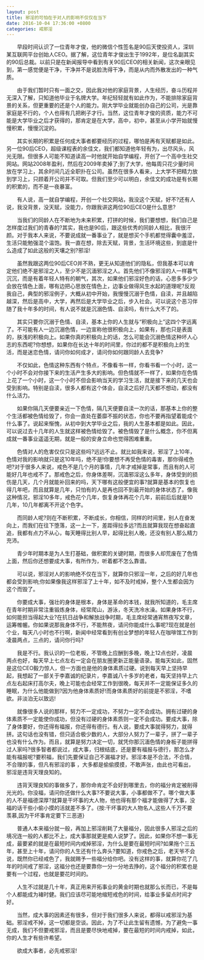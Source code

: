 ```yaml
---
layout: post
title: 邪淫的可怕在于对人的影响不仅仅在当下
date: 2016-10-04 17:36:00 +0800
categories: 戒邪淫
---
```


　　早段时间认识了一位青年才俊，他的微信个性签名是90后天使投资人，深圳某互联网平台创始人CEO。据了解，这位青年才俊出生于1992年，是位名副其实的90后总裁。以前只是在新闻报导中看到有关90后CEO的相关新闻，这次亲眼见到，第一感觉便是干净，干净并不是说脸洗得干净，而是从内而外散发出的一种气质。
　　由于我们暂时只有一面之交，因此我对他的家庭背景，人生经历，奋斗历程并无深入了解，只知道他毕业于名牌大学。年纪轻轻就有如此作为，不能排除家庭背景的关系，但更重要的还是个人的能力。刚大学毕业就能创办自己的公司，光是靠家庭是不行的，个人也得有几把刷子才行。当然，这位青年才俊的资质，能力不可能是大学毕业之后才获得的，那肯定是在大学，高中，初中，甚至从小学开始就慢慢积累，慢慢沉淀的。
　　其实长期的积累是任何成大事者都要经历的过程，哪怕是再有天赋都是如此。另一位90后CEO，超级课程表的余佳文，我们都知道他年轻有为，出尽风头，风光无限。但很多人可能不知道读高一时他就开始自学编程，开创了一个高中生社交网站。网站2008年盈利，然后在2009年卖掉了;到了大学，他每周只花少量时间放在学习上，其余时间几近全职扑在公司。虽然在很多人看来，上大学不把精力放到学习上，只顾着开公司并不可取。但我们至少可以明白，余佳文的成功是有长期的积累的，而不是一夜暴富。
　　有人说，高一就自学编程，开创一个社交网站，我没这个天赋，好不?还有人说，我没背景，没天赋，没能力，你跟我讲这两位90后CEO是什么意思?
　　当我们的同龄人在不断地为未来积累，打拼的时候，我们要想想，我们自己是怎样度过我们的青春的?其实，我也是90后，跟这些优秀的同龄人相比，我很汗颜。对于我本人来说，不要说成就一番事业了，就是想买个手机都觉得囊中羞涩，生活只能勉强混个温饱。我一直在想，除去天赋，背景，生活环境这些，到底是什么造成了如此这般的天壤之别?邪淫!
　　虽然我跟这两位90后CEO并不熟，更无从知道他们的隐私，但我基本可以肯定他们绝不是邪淫之人，至少不是沉湎邪淫之人。首先他们不像邪淫的人一样暮气沉沉，而是有着年轻人特有的朝气，其次，如果他们邪淫好色的话，心思多多少少会放在情色上面，哪有边把心思放在情色上，边事业做得风生水起的道理呢?反观我自己，典型的邪淫例子，大概从初中开始，我慢慢沉溺于色情，自渎，并且越陷越深，然后是高中，大学，再然后是大学毕业之后，步入社会。可以说这个恶习伴随了我十年多的时间，有人说不就是沉溺色情、自渎吗，有什么大不了的。
　　其实只要你沉溺于色情、自渎，基本上你的人生就与“积极向上”这四个字远离了。不可能有人一边沉溺色情，一边宣称他很积极向上，如果有，那也只是表面的，肤浅的积极向上。如果你真的积极向上的话，怎么可能会沉溺色情这种坏人心志的东西呢?你想想，如果你在长达十年的时间里，你过的都不是积极向上的生活，而是迷恋色情，请问你如何成才，请问你如何跟同龄人去竞争?
　　不仅如此，色情这种东西有个特点，不像看书一样，你看书看一个小时，这一个小时不会对你接下来的生活产生多大的影响。但色情就不一样了，如果你在色情上花了一个小时，这一个小时不但会影响当天的学习生活，就是接下来的几天也会受到影响。特别是自渎，很多人都有这个体会，自渎之后好几天都不想动，都没有什么活力。
　　如果你隔几天便要亲近一下色情，隔几天便要自渎一次的话，那基本上你的整个生活都被色情给毁了，你会一直处在萎靡不振的状态，你也不要再指望着能成个什么事了。说起来惭愧，从初中到大学毕业之后，我的人生基本都是如此。因此，可以说过去十几年的人生就这样被色情给毁了。被色情毁了是什么概念，你不但离成就一番事业遥遥无期，就是一般的安身立命也觉得困难重重。
　　色情对人的危害仅仅只是这些吗?远远不止。就比如我来说，邪淫了上10年，色情对我的影响就只是这10年吗，绝不是!你要想不再受色情的毒害，那你得戒色吧?对于很多人来说，戒色不是几个月的事情，几年才戒掉是常事，而且有的人可能好几年也戒不了。那戒色之后，你身体差啊，沉湎邪淫这么多年，身体受到的损伤是几天，几个月就能补回来的吗，天下哪有这般便宜的事?就算是基本的恢复也得几年吧，而且就算是几年，只怕有的人是再也回不到最开始的身体状态了。像我这种情况，邪淫10多年，戒色花个几年，恢复身体再花个几年，前前后后就是10几年，10几年都离不开这个色字。
　　而同龄人呢?则在不断积累，不断成长，你相信，同样的时间里，别人在奋发向上，而我们在往下堕落，这一上一下，差距得拉多远?而且就算我现在想奋起直追，我都有点力不从心，每天睡得比别人早，起得比别人晚，还没有别人那么精力充沛。
　　青少年时期本是为人生打基础，做积累的关键时期，而很多人却荒废在了色情上面，然后你还想要成大事，有所作为，听着都不怎么靠谱。
　　可以说，邪淫对人的影响绝不仅在当下，就算你只邪淫一年，之后的好几年也都会受到影响;你如果像我这样邪淫了上十年，如不及时戒掉，整个人生都会因为这个而毁了。
　　你要成大事，强壮的身体是根本，身体是革命的本钱，就我所知道的，毛主席在青年时期非常注重锻炼身体，经常爬山，游泳，冬天洗冷水澡。如果身体不行，如何能担当得起大业?在抗日战争和解放战争时期，毛主席经常通宵熬夜写文章，运筹帷幄。你如果说那我身体不行，不能熬夜，请问你能成什么事呢?现在就是创个业，每天八小时也不行啊，新闻中经常看到有创业梦想的年轻人在咖啡馆工作到凌晨两点，三点的，请问你行吗?
　　我是不行。我认识的一位老板，不管晚上应酬到多晚，晚上12点也好，凌晨两点也好，每天早上七点左右一定会在朋友圈更新正能量语录。能每天如此，固然是这位CEO毅力惊人，但一方面也是他的身体素质过硬。说到每天早上坚持早起，我想起了一部关于李嘉诚的纪录片，李嘉诚八十多岁的老者，每天坚持早上六点左右起床打高尔夫，晚上可能也会经常工作到很晚，每天并不一定能保证多久的睡眠，为什么他能做到?因为他身体素质好!而身体素质好的前提是不邪淫，不嗜欲。非淡泊无以致远!
　　就像很多人说的那样，努力不一定成功，不努力一定不会成功。拥有过硬的身体素质不一定能使你成功，但没有过硬的身体素质则一定不会成功。要成大事，除了身体要好，你还得有福报，你还得有德行。有人说，要成大事就得努力，就得拼。这句话也没有错，但只适合极少数的人，大部分人努力了一辈子，拼了一辈子也没有什么作为。而且，就算是努力决定一切，就凭你那沉湎色情的身板子能拼得过人家吗?很多智者都说过，成大事，归根结底，还是要有福报与德行，那怎么才能有福报呢?要积福，我们先要保证自己不漏福才好。邪淫本是不合法，不合情，不合理的事，但凡有邪淫的事 ，大多都是偷偷摸摸，不敢声张，由此也可看出，邪淫是违背天理良知的。
　　违背天理良知的事做多了，那你命肯定不会好到哪里去，你的福分肯定被削得光光的。你没福，请问你还做什么大事?不要说大事，小事都做不了。哪个做大事的人不是福德深厚?就算是干坏事的大人物，他也得有那个福才能做得了大事，没福的话干些小偷小摸的活就差不多了。{按:干坏事的大人物名人,这些人千万不要羡慕,因为干坏事肯定要下三恶道}
　　普通人本来福分就一般，再加上邪淫削耗了大量福分，因此很多人邪淫之后的境况连一般的人都比不上，成大事那就更是痴人说梦了。因此，如果你不想一事无成，最要紧的就是在最短时间内戒掉邪淫，为什么是要在最短时间?如果拖个三五年，甚至上十年，请问你的人生还有什么奔头?要知道，你戒色之后，老天爷不会说，既然你已经戒色了，我就赐予一些福分给你吧。没有这样的事，就算你花了几年的时间戒了邪淫，这福分也还是要靠你一分一分地去挣的，这个福分的积累也是要有一个过程，也就是要花时间的。
　　人生不过就是几十年，真正用来开拓事业的黄金时期也就那么长而已，不是每个人都能成为褚时健。我们应该尽可能地缩短戒色的时间，给事业多留点时间才好。
　　当然，成大事的因素还有很多，但对于我们很多人来说，都得以戒邪淫为基础。邪淫戒不掉，这一切都是空谈。因此，为了不让此生留有遗憾，为了避免一事无成，我们不但要戒邪淫，而且是要尽快地戒掉，要在最短的时间内戒掉，如此，你的人生才有些许希望。
　　欲成大事者，必先戒邪淫!